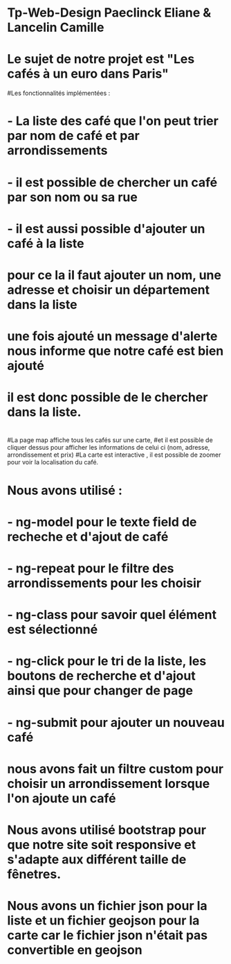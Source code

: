 # Tp-Web-Design Paeclinck Eliane & Lancelin Camille
# Le sujet de notre projet est "Les cafés à un euro dans Paris"
#Les fonctionnalités implémentées : 
# - La liste des café que l'on peut trier par nom de café et par arrondissements
# - il est possible de chercher un café par son nom ou sa rue
# - il est aussi possible d'ajouter un café à la liste
# pour ce la il faut ajouter un nom, une adresse et choisir un département dans la liste
# une fois ajouté un message d'alerte nous informe que notre café est bien ajouté
# il est donc possible de le chercher dans la liste. 
#
#La page map affiche tous les cafés sur une carte, 
#et il est possible de cliquer dessus pour afficher les informations de celui ci (nom, adresse, arrondissement et prix)
#La carte est interactive , il est possible de zoomer pour voir la localisation du café. 
# 
# Nous avons utilisé :
# - ng-model pour le texte field de recheche et d'ajout de café
# - ng-repeat pour le filtre des arrondissements pour les choisir 
# - ng-class pour savoir quel élément est sélectionné
# - ng-click pour le tri de la liste, les boutons de recherche et d'ajout ainsi que pour changer de page
# - ng-submit pour ajouter un nouveau café
# nous avons fait un filtre custom pour choisir un arrondissement lorsque l'on ajoute un café
# 
# Nous avons utilisé bootstrap pour que notre site soit responsive et s'adapte aux différent taille de fênetres. 
#
# Nous avons un fichier json pour la liste et un fichier geojson pour la carte car le fichier json n'était pas convertible en geojson

